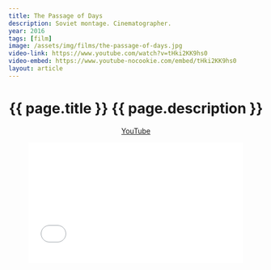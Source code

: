 ```yaml
---
title: The Passage of Days
description: Soviet montage. Cinematographer.
year: 2016
tags: [film]
image: /assets/img/films/the-passage-of-days.jpg
video-link: https://www.youtube.com/watch?v=tHki2KK9hs0
video-embed: https://www.youtube-nocookie.com/embed/tHki2KK9hs0
layout: article
---
```


<header class="intro">
    <h1 class="details">{{ page.title }}
        <span class="subtitle">{{ page.description }}</span>
    </h1>
    <div class="platforms">
        <a href="{{ page.video-link }}" title="YouTube">YouTube</a>
    </div>
    <figure>
        <div style="padding:56.25% 0 0 0;position:relative;"><iframe src="{{ page.video-embed }}" style="position:absolute;top:0;left:0;width:100%;height:100%;" frameborder="0" allow="accelerometer; autoplay; encrypted-media; gyroscope; picture-in-picture" allowfullscreen></iframe></div>
    </figure>
</header>